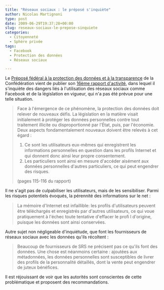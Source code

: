 ```yaml
---
title: "Réseaux sociaux : le préposé s'inquiète"
author: Nicolas Martignoni
type: post
date: 2009-06-29T19:37:28+00:00
slug: reseaux-sociaux-le-prepose-sinquiete
categories:
  - Citoyenneté
  - Sphère privée
tags:
  - Facebook
  - Protection des données
  - Réseaux sociaux

---
```

Le [Préposé fédéral à la protection des données et à la transparence][1] de la Confédération vient de publier son [16ème rapport d'activité][2], dans lequel il s'inquiète des dangers liés à l'utilisation des réseaux sociaux comme Facebook et de la législation en vigueur, qui n'a pas été prévue pour une telle situation.

> Face à l'émergence de ce phénomène, la protection des données doit relever de nouveaux déﬁs. La législation en la matière visait initialement à protéger les données personnelles contre tout traitement illicite ou disproportionné par l'État, puis, par l'économie. Deux aspects fondamentalement nouveaux doivent être relevés à cet égard :
>
>   1. Ce sont les utilisateurs eux-mêmes qui enregistrent les informations personnelles en question dans les proﬁls Internet et qui donnent donc ainsi leur propre consentement.
>   2. Les particuliers sont ainsi en mesure d'accéder aisément aux données personnelles d'autres particuliers, ce qui peut engendrer des risques.
>
> (pages 115-116 du rapport)

<!--more-->

Il ne s'agit pas de culpabiliser les utilisateurs, mais de les sensibiliser. Parmi les risques potentiels évoqués, la pérennité des informations sur le net :

> La mémoire d'Internet est infaillible: les proﬁls d'utilisateurs peuvent être téléchargés et enregistrés par d'autres utilisateurs, ce qui voue pratiquement à l'échec toute tentative d'effacer le proﬁ l d'origine, puisque les données sont ainsi conservées.

Autre sujet non négligeable d'inquiétude, que font les fournisseurs de réseaux sociaux avec les données qu'ils récoltent :

> Beaucoup de fournisseurs de SRS ne précisent pas ce qu'ils font des données. Une chose est néanmoins certaine : ajoutées aux métadonnées, les données personnelles sont susceptibles de livrer des profils de la personnalité détaillés, dont la vente peut engendrer de juteux bénéfices.

Il est réjouissant de voir que les autorités sont conscientes de cette problématique et proposent des recommandations.

 [1]: http://www.leprepose.ch/
 [2]: https://www.edoeb.admin.ch/edoeb/fr/home/documentation/rapports-d-activites/anciens-rapports/16eme-rapport-d-activites-2008-2009.html
